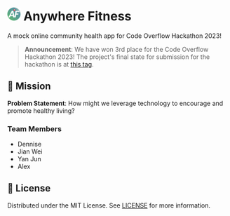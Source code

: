 <h1>
  <img src="public/icon.png" alt="Icon" height="30" />
  <span>Anywhere Fitness</span>
</h1>

A mock online community health app for Code Overflow Hackathon 2023!

> **Announcement**: We have won 3rd place for the Code Overflow Hackathon 2023! The project's final state for submission for the hackathon is at [this tag](https://github.com/dentolos19/anywhere-fitness/tree/submission).

## 🏢 Mission

**Problem Statement**: How might we leverage technology to encourage and promote healthy living?

### Team Members

- Dennise
- Jian Wei
- Yan Jun
- Alex

## 📜 License

Distributed under the MIT License. See [LICENSE](LICENSE) for more information.